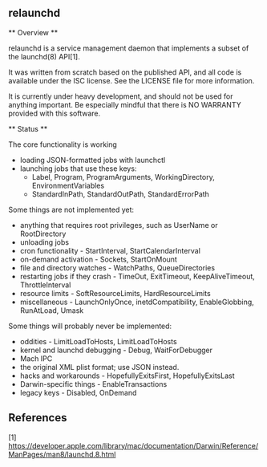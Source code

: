 ## relaunchd

** Overview **

relaunchd is a service management daemon that implements a subset of the launchd(8) API[1]. 

It was written from scratch based on the published API, and all code is available
under the ISC license. See the LICENSE file for more information.

It is currently under heavy development, and should not be used for anything important.
Be especially mindful that there is NO WARRANTY provided with this software.

** Status **

The core functionality is working
* loading JSON-formatted jobs with launchctl
* launching jobs that use these keys:
  * Label, Program, ProgramArguments, WorkingDirectory, EnvironmentVariables
  * StandardInPath, StandardOutPath, StandardErrorPath 

Some things are not implemented yet:
* anything that requires root privileges, such as UserName or RootDirectory
* unloading jobs
* cron functionality - StartInterval, StartCalendarInterval
* on-demand activation - Sockets, StartOnMount
* file and directory watches - WatchPaths, QueueDirectories
* restarting jobs if they crash - TimeOut, ExitTimeout, KeepAliveTimeout, ThrottleInterval
* resource limits - SoftResourceLimits, HardResourceLimits
* miscellaneous - LaunchOnlyOnce, inetdCompatibility, EnableGlobbing,
  RunAtLoad, Umask

Some things will probably never be implemented:
* oddities - LimitLoadToHosts, LimitLoadToHosts
* kernel and launchd debugging - Debug, WaitForDebugger
* Mach IPC
* the original XML plist format; use JSON instead.
* hacks and workarounds - HopefullyExitsFirst, HopefullyExitsLast
* Darwin-specific things - EnableTransactions
* legacy keys - Disabled, OnDemand

## References

[1] https://developer.apple.com/library/mac/documentation/Darwin/Reference/ManPages/man8/launchd.8.html
